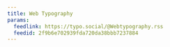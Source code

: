 ```yaml
---
title: Web Typography
params:
  feedlink: https://typo.social/@Webtypography.rss
  feedid: 2f9b6e702939fda720da38bbb7237884
---
```

